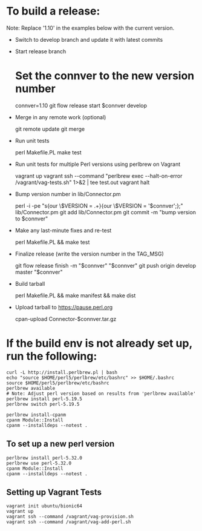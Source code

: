 # To build a release:

Note: Replace '1.10' in the examples below with the current version.

* Switch to develop branch and update it with latest commits

* Start release branch

    # Set the connver to the new version number
    connver=1.10
    git flow release start $connver develop

* Merge in any remote work (optional)

    git remote update
    git merge <remote-branch>

* Run unit tests

    perl Makefile.PL
    make test

* Run unit tests for multiple Perl versions using perlbrew on Vagrant

    vagrant up
    vagrant ssh --command "perlbrew exec --halt-on-error /vagrant/vag-tests.sh" 1>&2 | tee test.out
    vagrant halt

* Bump version number in lib/Connector.pm

    perl -i -pe "s{our \\\$VERSION = .+}{our \\\$VERSION = '$connver';};" \
        lib/Connector.pm
    git add lib/Connector.pm
    git commit -m "bump version to $connver"

* Make any last-minute fixes and re-test

    perl Makefile.PL && make test

* Finalize release (write the version number in the TAG\_MSG)

    git flow release finish -m "$connver" "$connver"
    git push origin develop master "$connver"

* Build tarball

    perl Makefile.PL && make manifest && make dist

* Upload tarball to https://pause.perl.org

    cpan-upload Connector-$connver.tar.gz

# If the build env is not already set up, run the following:

    curl -L http://install.perlbrew.pl | bash
    echo "source $HOME/perl5/perlbrew/etc/bashrc" >> $HOME/.bashrc
    source $HOME/perl5/perlbrew/etc/bashrc
    perlbrew available
    # Note: Adjust perl version based on results from 'perlbrew available'
    perlbrew install perl-5.19.5
    perlbrew switch perl-5.19.5
 
    perlbrew install-cpanm
    cpanm Module::Install
    cpanm --installdeps --notest .

## To set up a new perl version

    perlbrew install perl-5.32.0
    perlbrew use perl-5.32.0
    cpanm Module::Install
    cpanm --installdeps --notest .

## Setting up Vagrant Tests

    vagrant init ubuntu/bionic64
    vagrant up
    vagrant ssh --command /vagrant/vag-provision.sh
    vagrant ssh --command /vagrant/vag-add-perl.sh


